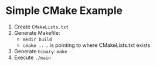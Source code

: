 # Simple CMake Example

1. Create `CMakeLists.txt`
2. Generate Makefile:
    - `mkdir build`
    - `cmake ..` .. is pointing to where CMakeLists.txt exists
3. Generate `binary`: `make`
4. Execute `./main`